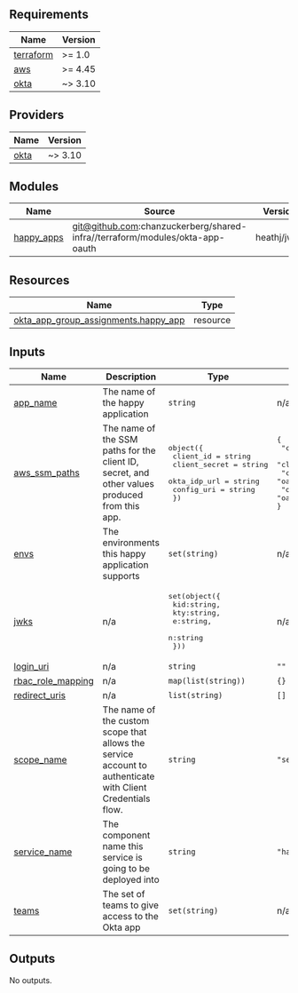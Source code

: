 <!-- START -->
## Requirements

| Name | Version |
|------|---------|
| <a name="requirement_terraform"></a> [terraform](#requirement\_terraform) | >= 1.0 |
| <a name="requirement_aws"></a> [aws](#requirement\_aws) | >= 4.45 |
| <a name="requirement_okta"></a> [okta](#requirement\_okta) | ~> 3.10 |

## Providers

| Name | Version |
|------|---------|
| <a name="provider_okta"></a> [okta](#provider\_okta) | ~> 3.10 |

## Modules

| Name | Source | Version |
|------|--------|---------|
| <a name="module_happy_apps"></a> [happy\_apps](#module\_happy\_apps) | git@github.com:chanzuckerberg/shared-infra//terraform/modules/okta-app-oauth | heathj/jwks |

## Resources

| Name | Type |
|------|------|
| [okta_app_group_assignments.happy_app](https://registry.terraform.io/providers/chanzuckerberg/okta/latest/docs/resources/app_group_assignments) | resource |

## Inputs

| Name | Description | Type | Default | Required |
|------|-------------|------|---------|:--------:|
| <a name="input_app_name"></a> [app\_name](#input\_app\_name) | The name of the happy application | `string` | n/a | yes |
| <a name="input_aws_ssm_paths"></a> [aws\_ssm\_paths](#input\_aws\_ssm\_paths) | The name of the SSM paths for the client ID, secret, and other values produced from this app. | <pre>object({<br>    client_id     = string<br>    client_secret = string<br>    okta_idp_url  = string<br>    config_uri    = string<br>  })</pre> | <pre>{<br>  "client_id": "oauth2_proxy_client_id",<br>  "client_secret": "oauth2_proxy_client_secret",<br>  "config_uri": "oauth2_proxy_config_uri",<br>  "okta_idp_url": "oauth2_proxy_oidc_issuer_url"<br>}</pre> | no |
| <a name="input_envs"></a> [envs](#input\_envs) | The environments this happy application supports | `set(string)` | n/a | yes |
| <a name="input_jwks"></a> [jwks](#input\_jwks) | n/a | <pre>set(object({<br>    kid:string,<br>    kty:string,<br>    e:string,<br>    n:string<br>  }))</pre> | n/a | yes |
| <a name="input_login_uri"></a> [login\_uri](#input\_login\_uri) | n/a | `string` | `""` | no |
| <a name="input_rbac_role_mapping"></a> [rbac\_role\_mapping](#input\_rbac\_role\_mapping) | n/a | `map(list(string))` | `{}` | no |
| <a name="input_redirect_uris"></a> [redirect\_uris](#input\_redirect\_uris) | n/a | `list(string)` | `[]` | no |
| <a name="input_scope_name"></a> [scope\_name](#input\_scope\_name) | The name of the custom scope that allows the service account to authenticate with Client Credentials flow. | `string` | `"service_account"` | no |
| <a name="input_service_name"></a> [service\_name](#input\_service\_name) | The component name this service is going to be deployed into | `string` | `"happy"` | no |
| <a name="input_teams"></a> [teams](#input\_teams) | The set of teams to give access to the Okta app | `set(string)` | n/a | yes |

## Outputs

No outputs.
<!-- END -->